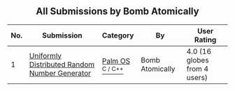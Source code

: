 ﻿<div align="center">

## All Submissions by Bomb Atomically

</div>

No.  | Submission | Category | By   | User Rating
---- | ---------- | -------- | ---- | -----------
1 | [Uniformly Distributed Random Number Generator<br />](https://github.com/Planet-Source-Code/bomb-atomically-uniformly-distributed-random-number-generator__3-4385) | [Palm OS<br /><sup>C / C++</sup>](../ByCategory/palm-os__3-35.md) | Bomb Atomically | 4.0 (16 globes from 4 users)
